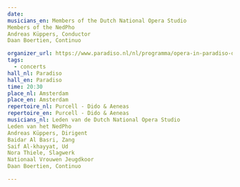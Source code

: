 ```yaml
---
date:
musicians_en: Members of the Dutch National Opera Studio 
Members of the NedPho 
Andreas Küppers, Conductor 
Daan Boertien, Continuo

organizer_url: https://www.paradiso.nl/nl/programma/opera-in-paradiso-dido-and-aeneas-opera-van-henry-purcell-door-nederlands-kamerorkest-en-de-nationale-opera-studio/95749/
tags:
  - concerts
hall_nl: Paradiso
hall_en: Paradiso
time: 20:30
place_nl: Amsterdam
place_en: Amsterdam
repertoire_nl: Purcell - Dido & Aeneas 
repertoire_en: Purcell - Dido & Aeneas 
musicians_nl: Leden van de Dutch National Opera Studio 
Leden van het NedPho 
Andreas Küppers, Dirigent 
Baidar Al Basri, Zang
Saif Al-khayyat, Ud
Nora Thiele, Slagwerk
Nationaal Vrouwen Jeugdkoor
Daan Boertien, Continuo

---
```


